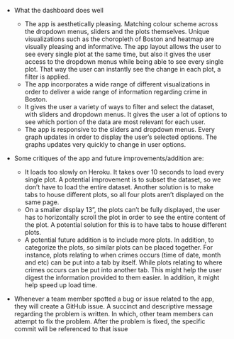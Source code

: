 - What the dashboard does well
  - The app is aesthetically pleasing. Matching colour scheme across the dropdown menus, sliders and the plots themselves. Unique visualizations such as the choropleth of Boston and heatmap are visually pleasing and informative. The app layout allows the user to see every single plot at the same time, but also it gives the user access to the dropdown menus while being able to see every single plot. That way the user can instantly see the change in each plot, a filter is applied.  
  - The app incorporates a wide range of different visualizations in order to deliver a wide range of information regarding crime in Boston. 
  - It gives the user a variety of ways to filter and select the dataset, with sliders and dropdown menus. It gives the user a lot of options to see which portion of the data are most relevant for each user. 
  - The app is responsive to the sliders and dropdown menus. Every graph updates in order to display the user’s selected options. The graphs updates very quickly to change in user options.
  
- Some critiques of the app and future improvements/addition are:
  - It loads too slowly on Heroku. It takes over 10 seconds to load every single plot. A potential improvement is to subset the dataset, so we don’t have to load the entire dataset. Another solution is to make tabs to house different plots, so all four plots aren’t displayed on the same page. 
  - On a smaller display 13”, the plots can’t be fully displayed, the user has to horizontally scroll the plot in order to see the entire content of the plot. A potential solution for this is to have tabs to house different plots. 
  - A potential future addition is to include more plots. In addition, to categorize the plots, so similar plots can be placed together. For instance, plots relating to when crimes occurs (time of date, month and etc) can be put into a tab by itself. While plots relating to where crimes occurs can be put into another tab. This might help the user digest the information provided to them easier. In addition, it might help speed up load time. 

- Whenever a team member spotted a bug or issue related to the app, they will create a GitHub issue. A succinct and descriptive message regarding the problem is written. In which, other team members can attempt to fix the problem. After the problem is fixed, the specific commit will be referenced to that issue 

